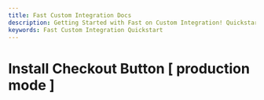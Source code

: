 ```yaml
---
title: Fast Custom Integration Docs
description: Getting Started with Fast on Custom Integration! Quickstart
keywords: Fast Custom Integration Quickstart
---
```


# Install Checkout Button [ production mode ]
